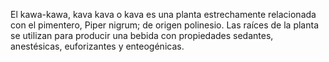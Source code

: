 El kawa-kawa, kava kava o kava es una planta estrechamente relacionada con el pimentero, Piper nigrum; de origen polinesio. Las raíces de la planta se utilizan para producir una bebida con propiedades sedantes, anestésicas, euforizantes y enteogénicas.

